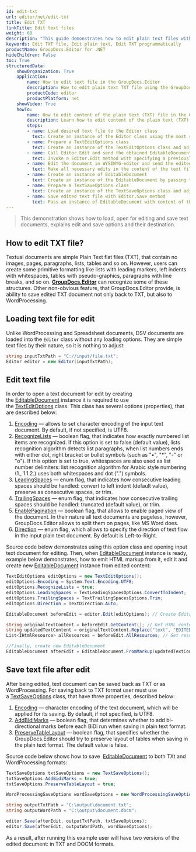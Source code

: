 ```yaml
---
id: edit-txt
url: editor/net/edit-txt
title: Edit TXT
linkTitle: Edit text files
weight: 60
description: "This guide demonstrates how to edit plain text files with encoding, lists recognition, pagination and other powerful features of GroupDocs.Editor for .NET"
keywords: Edit TXT file, Edit plain text, Edit TXT programmatically
productName: GroupDocs.Editor for .NET
hideChildren: False
toc: True
structuredData:
    showOrganization: True
    application:    
        name: How to edit text file in the GroupDocs.Editor
        description: How to edit plain text TXT file using the GroupDocs.Editor in C# language
        productCode: editor
        productPlatform: net 
    showVideo: True
    howTo:
        name: How to edit content of the plain text (TXT) file in the GroupDocs.Editor in C#
        description: Learn how to edit content of the plain text (TXT) file using the GroupDocs.Editor in C# step by step
        steps:
        - name: Load desired text file to the Editor class
          text: Create an instance of the Editor class using the most suitable constructor overload, by passing the desired  text file into it. LoadOptions are not needed.
		- name: Prepare a TextEditOptions class
          text: Create an instance of the TextEditOptions class and adjust its properties to meet your needs if necessary. You can specify an encoding of the text document, direction of the text flow, pagination mode, and other options.
		- name: Call Editor.Edit and send the obtained EditableDocument to the WYSIWYG-editor
          text: Invoke a Editor.Edit method with specifying a previously prepared TextEditOptions and obtain an instance of the EditableDocument class, which is ready for editing. Then generate HTML-markup and extract resources from this instance using corresponding instance methods, and pass all these data to the HTML-based WYSIWYG-editor.
		- name: Edit the document in WYSIWYG-editor and send the edited content back to the server-side
          text: Make all necessary edits in the content of the text file in the HTML-based WYSIWYG-editor, which is running on a client-side (in a web-browser) and then submit the edited content and resources back to the server-side, where the GroupDocs.Editor is running.
		- name: Create an instance of EditableDocument
          text: Create an instance of the EditableDocument by passing the edited text content into the most suitable static methods of the class
		- name: Prepare a TextSaveOptions class
          text: Create an instance of the TextSaveOptions class and adjust its properties to meet your needs if necessary. You can specify an encoding of the text document, and other options. 
		- name: Save edited text file with Editor.Save method
          text: Pass an instance of EditableDocument with content of the edited text file, instance of the TextSaveOptions, and a destination byte stream or file path to the Editor.Save method for saving the text file.
---
```

> This demonstration shows how to load, open for editing and save text documents, explains edit and save options and their destination.

## How to edit TXT file?

Textual documents are simple Plain Text flat files (TXT), that contain no images, pages, paragraphs, lists, tables and so on. However, users can create some primitive formatting like lists with leading markers, left indents with whitespaces, tables with pseudo-graphics, paragraphs with line breaks, and so on. [**GroupDocs.Editor**](https://products.groupdocs.com/editor/net) can recognize some of these structures. Other non-obvious feature, that GroupDocs.Editor provide, is ability to save edited TXT document not only back to TXT, but also to WordProcessing.

## Loading text file for edit

Unlike WordProcessing and Spreadsheet documents, DSV documents are loaded into the `Editor` class without any loading options. They are simple text files by their nature, so it is nothing to adjust:

```csharp
string inputTxtPath = "C://input/file.txt";
Editor editor = new Editor(inputTxtPath);
```

## Edit text file

In order to open a text document for edit by creating the [EditableDocument](https://apireference.groupdocs.com/net/editor/groupdocs.editor/editabledocument) instance it is required to use the [TextEditOptions](https://apireference.groupdocs.com/net/editor/groupdocs.editor.options/texteditoptions) class. This class has several options (properties), that are described below:

1. [Encoding](https://apireference.groupdocs.com/net/editor/groupdocs.editor.options/texteditoptions/properties/encoding) — allows to set character encoding of the input text document. By default, if not specified, is UTF8.
2. [RecognizeLists](https://apireference.groupdocs.com/net/editor/groupdocs.editor.options/texteditoptions/properties/recognizelists) — boolean flag, that indicates how exactly numbered list items are recognized. If this option is set to false (default value), lists recognition algorithm detects list paragraphs, when list numbers ends with either dot, right bracket or bullet symbols (such as "•", "\*", "-" or "o"). If this option is set to true, whitespaces are also used as list number delimiters: list recognition algorithm for Arabic style numbering (1., 1.1.2.) uses both whitespaces and dot (".") symbols.
3. [LeadingSpaces](https://apireference.groupdocs.com/net/editor/groupdocs.editor.options/texteditoptions/properties/leadingspaces) — enum flag, that indicates how consecutive leading spaces should be handled: convert to left indent (default value), preserve as consecutive spaces, or trim.
4. [TrailingSpaces](https://apireference.groupdocs.com/net/editor/groupdocs.editor.options/texteditoptions/properties/trailingspaces) — enum flag, that indicates how consecutive trailing spaces should be handled: truncated (default value), or trim.
5. [EnablePagination](https://apireference.groupdocs.com/net/editor/groupdocs.editor.options/texteditoptions/properties/enablepagination) — boolean flag, that allows to enable paged view of the document. In their nature all text documents are pageless, however, GroupDocs.Editor allows to split them on pages, like MS Word does.
6. [Direction](https://apireference.groupdocs.com/editor/net/groupdocs.editor.options/texteditoptions/properties/direction) — enum flag, which allows to specify the direction of text flow in the input plain text document. By default is Left-to-Right.

Source code below demonstrates using this option class and opening input text document for editing. Then, when [EditableDocument](https://apireference.groupdocs.com/net/editor/groupdocs.editor/editabledocumenthttps://apireference.groupdocs.com/net/editor/groupdocs.editor/editabledocument) instance is ready, example below demonstrates, how to emit HTML markup from it, edit it and create new [EditableDocument](https://apireference.groupdocs.com/net/editor/groupdocs.editor/editabledocument) instance from edited content:

```csharp
TextEditOptions editOptions = new TextEditOptions();
editOptions.Encoding = System.Text.Encoding.UTF8;
editOptions.RecognizeLists = true;
editOptions.LeadingSpaces = TextLeadingSpacesOptions.ConvertToIndent;
editOptions.TrailingSpaces = TextTrailingSpacesOptions.Trim;
editOptions.Direction = TextDirection.Auto;

EditableDocument beforeEdit = editor.Edit(editOptions); // Create EditableDocument instance

string originalTextContent = beforeEdit.GetContent(); // Get HTML content
string updatedTextContent = originalTextContent.Replace("text", "EDITED text"); // Edit content
List<IHtmlResource> allResources = beforeEdit.AllResources; // Get resources (only one stylesheet actually in this case)

//Finally, create new EditableDocument
EditableDocument afterEdit = EditableDocument.FromMarkup(updatedTextContent, allResources);
```

## Save text file after edit

After being edited, text document can be saved back as TXT or as WordProcessing. For saving back to TXT format user must use a [TextSaveOptions](https://apireference.groupdocs.com/net/editor/groupdocs.editor.options/textsaveoptions) class, that have three properties, described below:

1. [Encoding](https://apireference.groupdocs.com/net/editor/groupdocs.editor.options/textsaveoptions/properties/encoding) — character encoding of the text document, which will be applied for its saving. By default, if not specified, is UTF8.
2. [AddBidiMarks](https://apireference.groupdocs.com/net/editor/groupdocs.editor.options/textsaveoptions/properties/addbidimarks) — boolean flag, that determines whether to add bi-directional marks before each BiDi run when saving in plain text format.
3. [PreserveTableLayout](https://apireference.groupdocs.com/net/editor/groupdocs.editor.options/textsaveoptions/properties/addbidimarks) — boolean flag, that specifies whether the GroupDocs.Editor should try to preserve layout of tables when saving in the plain text format. The default value is false.

Source code below shows how to save  [EditableDocument](https://apireference.groupdocs.com/net/editor/groupdocs.editor/editabledocument) to both TXt and WordProcessing formats:

```csharp
TextSaveOptions txtSaveOptions = new TextSaveOptions();
txtSaveOptions.AddBidiMarks = true;
txtSaveOptions.PreserveTableLayout = true;

WordProcessingSaveOptions wordSaveOptions = new WordProcessingSaveOptions(WordProcessingFormats.Docm);

string outputTxtPath = "C:\output\document.txt";
string outputWordPath = "C:\output\document.docm";

editor.Save(afterEdit, outputTxtPath, txtSaveOptions);
editor.Save(afterEdit, outputWordPath, wordSaveOptions);
```

As a result, after running this example user will have two versions of the edited document: in TXT and DOCM formats.
